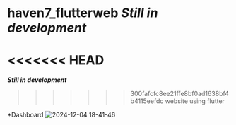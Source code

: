 # haven7_flutterweb *Still in development* 

<<<<<<< HEAD
=======
***Still in development***

>>>>>>> 300fafcfc8ee21ffe8bf0ad1638bf4b4115eefdc
website using flutter

*Dashboard
![2024-12-04 18-41-46](https://github.com/user-attachments/assets/dc678eed-004f-40ab-9bd8-5f3769b7e8b6)
